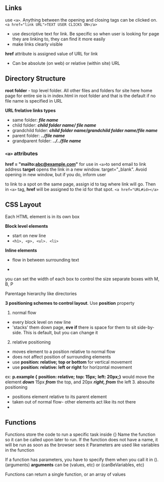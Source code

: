 ## Links
use  ```<a>```. Anything between the opening and closing tags can be clicked on.
```<a href="link URL">TEXT USER CLICKS ON</a>```
 - use descriptive text for link. Be specific so when user is looking for page they are linking to, they can find it more easily
 - make links clearly visible

**href** attribute is assigned value of URL for link
  - Can be absolute (on web) or relative (within site) URL

## Directory Structure
**root folder** - top level folder. All other files and folders for site here
home page for entire sie is in index.html in root folder and that is the default if no file name is specified in URL

**URL frelative links types**
 - same folder:  ***file name***
 - child folder: ***child folder name/ file name***
 - grandchild folder: ***child folder name/grandchild folder name/file name***
 - parent folder: ***../file name***
 - grandparent folder: ***../../file name***
 
 ### ```<a>``` attributes
**href = "mailto:abc@example.com"** for use in ```<a>```to send email to link address
**target** opens the link in a new window. target="_blank". Avoid opening in new window, but if you do, inform user

to link to a spot on the same page, assign id to tag where link will go. Then in ```<a>``` tag, **href** will be assigned to the id for that spot.
```<a href="URL#id></a>```

## CSS Layout
Each HTML element is in its own box

**Block level elements**
 - start on new line
 - ```<h1>, <p>, <ul>. <li>```

 **Inline elements**
 - flow in between surrounding text
 - ```<img>, <b>

 you can set the width of each box to control the size
 separate boxes with M, B, P

 Parentage hierarchy like directories

 **3 positioning schemes to control layout**. Use **position** property
 1. normal flow
  - every block level on new line
  - 'stacks' them down page, **eve if** there is space for them to sit   side-by-side. This is default, but you can change it
  2. relative positioning
   - moves element to a position relative to normal flow
   - does not affect position of surrounding elements
   - use **position: relative; top or bottom** for vertical movement
   - use **position: relative: left or right** for horizontal movement

   ex: **p.example {**
     **position: relative;**
     **top: 15px;**
     **left: 20px;}**
   would move the element ***down*** 15px ***from*** the top, and 20px ***right, from*** the left
  3. absoulte positioning
   - positions element relative to its parent element
   - taken out of normal flow- other elements act like its not there
   - 

  

## Functions

Functions store the code to run a specific task inside {}
Name the function so it can be called upon later to run. If the function does not have a name, it will be run as soon as the browser sees it
Parameters are used like variables in the function

If a function has parameters, you have to specify them when you call it in (). (arguments)
**arguments** can be (values, etc) or (canBeVariables, etc)

Functions can return a single function, or an array of values
